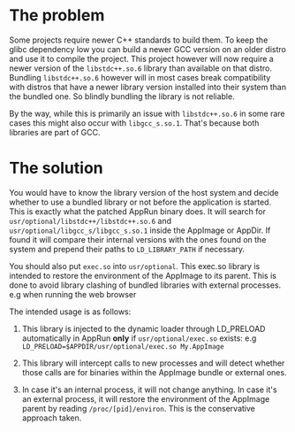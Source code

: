 # The problem

Some projects require newer C++ standards to build them. To keep the glibc dependency low you can
build a newer GCC version on an older distro and use it to compile the project.
This project however will now require a newer version of the `libstdc++.so.6` library than available on that distro.
Bundling `libstdc++.so.6` however will in most cases break compatibility with distros that have a newer library
version installed into their system than the bundled one. So blindly bundling the library is not reliable.

By the way, while this is primarily an issue with `libstdc++.so.6` in some rare cases this might also occur with `libgcc_s.so.1`.
That's because both libraries are part of GCC.


# The solution

You would have to know the library version of the host system and decide whether to use a bundled library or not before the
application is started. This is exactly what the patched AppRun binary does.
It will search for `usr/optional/libstdc++/libstdc++.so.6` and `usr/optional/libgcc_s/libgcc_s.so.1` inside the AppImage or AppDir.
If found it will compare their internal versions with the ones found on the system and prepend their paths to `LD_LIBRARY_PATH` if necessary.

You should also put `exec.so` into `usr/optional`. This exec.so library is intended to restore the environment of the AppImage to its parent.
This is done to avoid library clashing of bundled libraries with external processes. e.g when running the web browser

The intended usage is as follows:

1. This library is injected to the dynamic loader through LD_PRELOAD
   automatically in AppRun **only** if `usr/optional/exec.so` exists: 
   e.g `LD_PRELOAD=$APPDIR/usr/optional/exec.so My.AppImage`

2. This library will intercept calls to new processes and will detect whether
   those calls are for binaries within the AppImage bundle or external ones.

3. In case it's an internal process, it will not change anything.
   In case it's an external process, it will restore the environment of
   the AppImage parent by reading `/proc/[pid]/environ`.
   This is the conservative approach taken.

